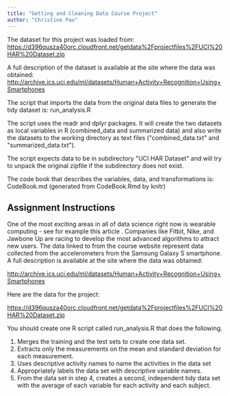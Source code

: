 ```yaml
---
title: "Getting and Cleaning Data Course Project"
author: "Christine Pao"
---
```


The dataset for this project was loaded from:
https://d396qusza40orc.cloudfront.net/getdata%2Fprojectfiles%2FUCI%20HAR%20Dataset.zip

A full description of the dataset is available at the site where the data was obtained:
http://archive.ics.uci.edu/ml/datasets/Human+Activity+Recognition+Using+Smartphones

The script that imports the data from the original data files to generate the
tidy dataset is:
run_analysis.R

The script uses the readr and dplyr packages. It will create the two datasets
as local variables in R (combined_data and summarized data) and also write the
datasets to the working directory as text files ("combined_data.txt" and
"summarized_data.txt").

The script expects data to be in subdirectory "UCI HAR Dataset" and will try
to unpack the original zipfile if the subdirectory does not exist. 


The code book that describes the variables, data, and transformations is:
CodeBook.md (generated from CodeBook.Rmd by knitr)

## Assignment Instructions

One of the most exciting areas in all of data science right now is wearable computing - see for example this article . Companies like Fitbit, Nike, and Jawbone Up are racing to develop the most advanced algorithms to attract new users. The data linked to from the course website represent data collected from the accelerometers from the Samsung Galaxy S smartphone. A full description is available at the site where the data was obtained:

http://archive.ics.uci.edu/ml/datasets/Human+Activity+Recognition+Using+Smartphones

Here are the data for the project:

https://d396qusza40orc.cloudfront.net/getdata%2Fprojectfiles%2FUCI%20HAR%20Dataset.zip

You should create one R script called run_analysis.R that does the following.

1. Merges the training and the test sets to create one data set.
2. Extracts only the measurements on the mean and standard deviation for 
    each measurement.
3. Uses descriptive activity names to name the activities in the data set
4. Appropriately labels the data set with descriptive variable names.
5. From the data set in step 4, creates a second, independent tidy data set 
    with the average of each variable for each activity and each subject.
